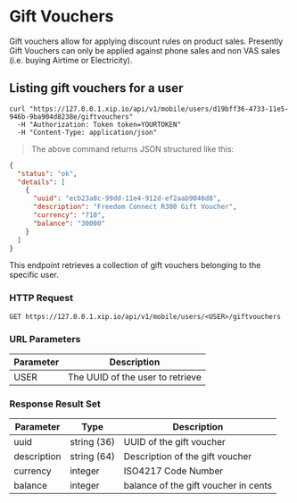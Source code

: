 # Gift Vouchers

Gift vouchers allow for applying discount rules on product sales.  Presently Gift Vouchers
can only be applied against phone sales and non VAS sales (i.e. buying Airtime or Electricity).

## Listing gift vouchers for a user

```shell
curl "https://127.0.0.1.xip.io/api/v1/mobile/users/d19bff36-4733-11e5-946b-9ba904d8238e/giftvouchers"
  -H "Authorization: Token token=YOURTOKEN"
  -H "Content-Type: application/json"
```

> The above command returns JSON structured like this:

```json
{
  "status": "ok",
  "details": [
    {
      "uuid": "ecb23a8c-99dd-11e4-912d-ef2aab9046d8",
      "description": "Freedom Connect R300 Gift Voucher",
      "currency": "710",
      "balance": "30000"
    }
  ]
}
```

This endpoint retrieves a collection of gift vouchers belonging to the specific user.

### HTTP Request

`GET https://127.0.0.1.xip.io/api/v1/mobile/users/<USER>/giftvouchers`

### URL Parameters

Parameter | Description
--------- | -----------
USER | The UUID of the user to retrieve

### Response Result Set

Parameter | Type | Description
--------- | ---- | -----------
uuid | string (36) | UUID of the gift voucher
description | string (64) | Description of the gift voucher
currency | integer | ISO4217 Code Number
balance | integer | balance of the gift voucher in cents
